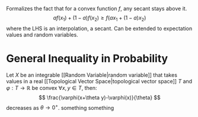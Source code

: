 Formalizes the fact that for a convex function $f$, any secant stays above it.
$$
af(x_1)+(1-a)f(x_2)\geq f(ax_1+(1-a)x_2)
$$
where the LHS is an interpolation, a secant.
Can be extended to expectation values and random variables.

# General Inequality in Probability
Let $X$ be an integrable [[Random Variable|random variable]] that takes values in a real [[Topological Vector Space|topological vector space]] $T$ and $\varphi:T\rightarrow\mathbb{R}$ be convex $\forall x,y\in T$, then:
$$
\frac{\varphi(x+\theta y)-\varphi(x)}{\theta}
$$
decreases as $\theta\rightarrow 0^+$.
something something
